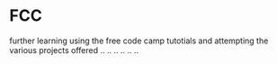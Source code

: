 # FCC
further learning using the free code camp tutotials and attempting the various projects offered
..
..
..
..
..
..
